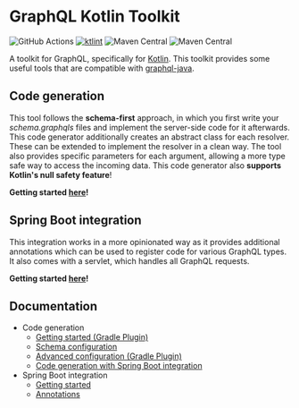 # GraphQL Kotlin Toolkit
![GitHub Actions](https://github.com/AurityLab/graphql-kotlin-toolkit/workflows/Gradle/badge.svg)
[![ktlint](https://img.shields.io/badge/code%20style-%E2%9D%A4-FF4081.svg)](https://ktlint.github.io/)
![Maven Central](https://img.shields.io/maven-central/v/com.auritylab.graphql-kotlin-toolkit/codegen?label=code%20generation)
![Maven Central](https://img.shields.io/maven-central/v/com.auritylab.graphql-kotlin-toolkit/spring-boot?label=spring%20boot%20starter)

A toolkit for GraphQL, specifically for [Kotlin](https://kotlinlang.org/). This toolkit provides some useful tools that are compatible with [graphql-java](https://github.com/graphql-java/graphql-java).

## Code generation
This tool follows the **schema-first** approach, in which you first write your *schema.graphqls* files and implement the server-side code for it afterwards.
This code generator additionally creates an abstract class for each resolver. 
These can be extended to implement the resolver in a clean way. The tool also provides specific parameters for each argument, allowing a more type safe way to access the incoming data.
This code generator also **supports Kotlin's null safety feature**!

**Getting started [here](docs/codegen/gettings-started.md)!**


## Spring Boot integration
This integration works in a more opinionated way as it provides additional annotations which can be used to register code for various GraphQL types.
It also comes with a servlet, which handles all GraphQL requests.

**Getting started [here](docs/spring-boot-integration/getting-started.md)!**


## Documentation
* Code generation
    * [Getting started (Gradle Plugin)](docs/codegen/gettings-started.md)
    * [Schema configuration](docs/codegen/schema-configuration.md)
    * [Advanced configuration (Gradle Plugin)](docs/codegen/advanced-configuration.md)
    * [Code generation with Spring Boot integration](docs/codegen/code-generation-with-spring-boot-integration.md)
* Spring Boot integration
    * [Getting started](docs/spring-boot-integration/getting-started.md)
    * [Annotations](docs/spring-boot-integration/annotations.md)
